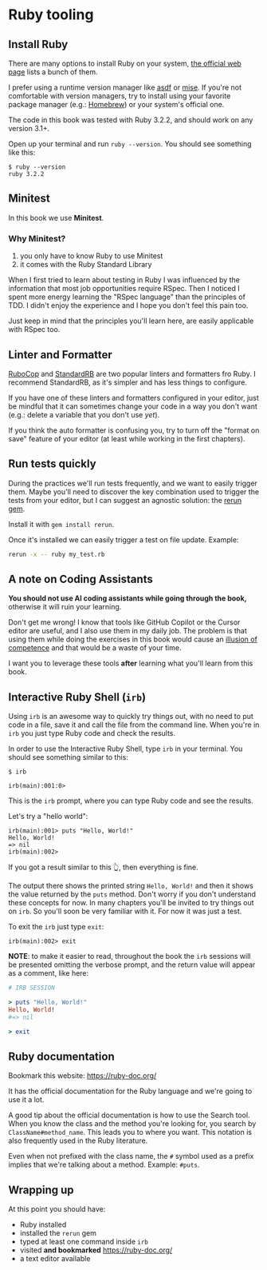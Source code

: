 # Ruby tooling

## Install Ruby

There are many options to install Ruby on your system, [the official web page](https://www.ruby-lang.org/en/documentation/installation/) lists a bunch of them.

I prefer using a runtime version manager like [asdf](https://asdf-vm.com/) or [mise](https://mise.jdx.dev). If you're not comfortable with version managers, try to install using your favorite package manager (e.g.: [Homebrew](https://brew.sh)) or your system's official one.

The code in this book was tested with Ruby 3.2.2, and should work on any version 3.1+.

Open up your terminal and run `ruby --version`. You should see something like this:

```
$ ruby --version
ruby 3.2.2
```

## Minitest

In this book we use **Minitest**.

### Why Minitest?

1. you only have to know Ruby to use Minitest
2. it comes with the Ruby Standard Library

When I first tried to learn about testing in Ruby I was influenced by the information that most job opportunities require RSpec. Then I noticed I spent more energy learning the "RSpec language" than the principles of TDD. I didn't enjoy the experience and I hope you don't feel this pain too.

Just keep in mind that the principles you'll learn here, are easily applicable with RSpec too.

## Linter and Formatter

[RuboCop](https://rubocop.org) and [StandardRB](https://github.com/standardrb/standard) are two popular linters and formatters fro Ruby. I recommend StandardRB, as it's simpler and has less things to configure.

If you have one of these linters and formatters configured in your editor, just be mindful that it can sometimes change your code in a way you don't want (e.g.: delete a variable that you don't use *yet*).

If you think the auto formatter is confusing you, try to turn off the "format on save" feature of your editor (at least while working in the first chapters).

## Run tests quickly

During the practices we'll run tests frequently, and we want to easily trigger them. Maybe you'll need to discover the key combination used to trigger the tests from your editor, but I can suggest an agnostic solution: the [rerun gem](https://rubygems.org/gems/rerun).

Install it with `gem install rerun`.

Once it's installed we can easily trigger a test on file update. Example:

```bash
rerun -x -- ruby my_test.rb
```

## A note on Coding Assistants

**You should not use AI coding assistants while going through the book,** otherwise it will ruin your learning.

Don't get me wrong! I know that tools like GitHub Copilot or the Cursor editor are useful, and I also use them in my daily job. The problem is that using them while doing the exercises in this book would cause an [illusion of competence](https://www.memory-improvement-tips.com/illusions-of-competence.html) and that would be a waste of your time.

I want you to leverage these tools **after** learning what you'll learn from this book.

## Interactive Ruby Shell (`irb`)

Using `irb` is an awesome way to quickly try things out, with no need to put code in a file, save it and call the file from the command line. When you're in `irb` you just type Ruby code and check the results.

In order to use the Interactive Ruby Shell, type `irb` in your terminal. You should see something similar to this:

```
$ irb

irb(main):001:0> 
```

This is the `irb` prompt, where you can type Ruby code and see the results.

Let's try a "hello world":

```
irb(main):001> puts "Hello, World!"
Hello, World!
=> nil
irb(main):002>
```

If you got a result similar to this 👆, then everything is fine.

The output there shows the printed string `Hello, World!` and then it shows the value returned by the `puts` method. Don't worry if you don't understand these concepts for now. In many chapters you'll be invited to try things out on `irb`. So you'll soon be very familiar with it. For now it was just a test.

To exit the `irb` just type `exit`:

```
irb(main):002> exit
```

**NOTE**: to make it easier to read, throughout the book the `irb` sessions will be presented omitting the verbose prompt, and the return value will appear as a comment, like here:

```ruby
# IRB SESSION

> puts "Hello, World!"
Hello, World!
#=> nil

> exit
```

## Ruby documentation

Bookmark this website: <https://ruby-doc.org/>

It has the official documentation for the Ruby language and we're going to use it a lot.

A good tip about the official documentation is how to use the Search tool. When you know the class and the method you're looking for, you search by `ClassName#method_name`. This leads you to where you want. This notation is also frequently used in the Ruby literature.

Even when not prefixed with the class name, the `#` symbol used as a prefix implies that we're talking about a method. Example: `#puts`.


## Wrapping up

At this point you should have:

- Ruby installed
- installed the `rerun` gem
- typed at least one command inside `irb`
- visited **and bookmarked** <https://ruby-doc.org/>
- a text editor available
